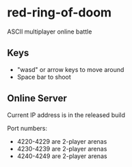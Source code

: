 # red-ring-of-doom
ASCII multiplayer online battle

## Keys
* "wasd" or arrow keys to move around
* Space bar to shoot

## Online Server
Current IP address is in the released build

Port numbers:
* 4220-4229 are 2-player arenas
* 4230-4239 are 2-player arenas
* 4240-4249 are 2-player arenas
